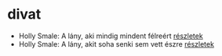 # divat

- Holly Smale: A lány, aki mindig mindent félreért [részletek](_details/Holly%20Smale.md#id_1003)
- Holly Smale: A lány, akit soha senki sem vett észre [részletek](_details/Holly%20Smale.md#id_1002)